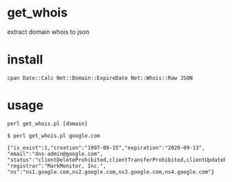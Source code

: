 # get_whois
extract domain whois to json

# install

    cpan Date::Calc Net::Domain::ExpireDate Net::Whois::Raw JSON

# usage

    perl get_whois.pl [domain]

    $ perl get_whois.pl google.com

    {"is_exist":1,"creation":"1997-09-15","expiration":"2020-09-13",
    "email":"dns-admin@google.com",
    "status":"clientDeleteProhibited,clientTransferProhibited,clientUpdateProhibited,serverDeleteProhibited,serverTransferProhibited,serverUpdateProhibited",
    "registrar":"MarkMonitor, Inc.",
    "ns":"ns1.google.com,ns2.google.com,ns3.google.com,ns4.google.com"}
